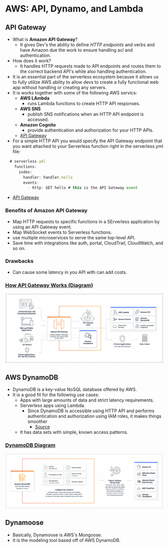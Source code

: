 # AWS: API, Dynamo, and Lambda

## API Gateway

- What is **Amazon API Gateway**?
  - It gives Dev's the ability to define *HTTP endpoints* and verbs and have Amazon due the work to ensure handling acl and authentication.
- How does it work?
  - It handles HTTP requests made to API endpoints and routes them to the correct backend API's while also handling authentication.
- It is an essential part of the serverless ecosystem because it allows us to fully utilize AWS ability to allow devs to create a fully functional web app without handling or creating any servers.
- It is works together with some of the following AWS servics:
  - **AWS LAmbda**
    - runs Lambda functions to create HTTP API responses.
  - **AWS SNS**
    - publish SNS notifications when an HTTP API endpoint is accessed.
  - **Amazon Cognito**
    - provide authentication and authorization for your HTTP APIs.
  - [API Gateway](https://www.serverless.com/guides/amazon-api-gateway)
- For a simple HTTP API you would specify the API Gateway endpoint that you want attached to your Serverless function right in the serverless.yml file:

```js
  # serverless.yml 
    functions:
      index:
        handler: handler.hello
        events:
          - http: GET hello # this is the API Gateway event
```

  - [API Gateway](https://www.serverless.com/guides/amazon-api-gateway)

### Benefits of Amazon API Gateway

- Map HTTP requests to specific functions in a SErverless application by using an API Gateway event.
- Map WebSocket events to Serverless functions.
- use multiple microservices to serve the same top-level API.
- Save time with integrations like auth, portal, CloudTrail, CloudWatch, and so on.

### Drawbacks

- Can cause some latency in you API with can add costs.

### [How API Gateway Works (Diagram)](https://aws.amazon.com/api-gateway/)

![API Gateway Diagram](../img/AWS_API_Gateway.png)

## AWS DynamoDB

- DynamoDB is a key-value NoSQL database offered by AWS.
- It is a good fit for the following use cases:
  - Apps with large amounts of data and strict latency requirements.
  - Serverless apps using Lambda.
    - Since DynamoDB is accessible using HTTP API and performs authentication and authorization using IAM roles, it makes things smoother
      - [Source](https://www.dynamodbguide.com/what-is-dynamo-db/)
  - It has data sets with simple, known access patterns.

### [DynamoDB Diagram](https://aws.amazon.com/dynamodb/)

![AWS DynamoDB Diamgram](../img/AWS_DynamoDB.png)

## Dynamoose

- Basically, Dynamoose is AWS's Mongoose.
- It is the modeling tool based off of AWS DynamoDB.
